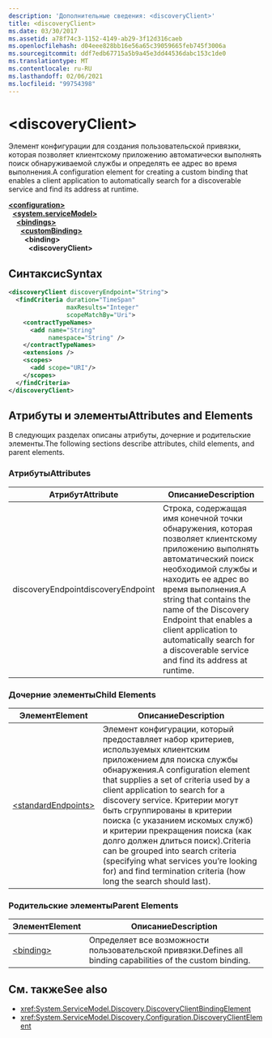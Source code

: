 ```yaml
---
description: 'Дополнительные сведения: <discoveryClient>'
title: <discoveryClient>
ms.date: 03/30/2017
ms.assetid: a78f74c3-1152-4149-ab29-3f12d316caeb
ms.openlocfilehash: d04eee828bb16e56a65c39059665feb745f3006a
ms.sourcegitcommit: ddf7edb67715a5b9a45e3dd44536dabc153c1de0
ms.translationtype: MT
ms.contentlocale: ru-RU
ms.lasthandoff: 02/06/2021
ms.locfileid: "99754398"
---
```

# \<discoveryClient>

<span data-ttu-id="d73ca-102">Элемент конфигурации для создания пользовательской привязки, которая позволяет клиентскому приложению автоматически выполнять поиск обнаруживаемой службы и определять ее адрес во время выполнения.</span><span class="sxs-lookup"><span data-stu-id="d73ca-102">A configuration element for creating a custom binding that enables a client application to automatically search for a discoverable service and find its address at runtime.</span></span>  
  
[**\<configuration>**](../configuration-element.md)\
&nbsp;&nbsp;[**\<system.serviceModel>**](system-servicemodel.md)\
&nbsp;&nbsp;&nbsp;&nbsp;[**\<bindings>**](bindings.md)\
&nbsp;&nbsp;&nbsp;&nbsp;&nbsp;&nbsp;[**\<customBinding>**](custombinding.md)\
&nbsp;&nbsp;&nbsp;&nbsp;&nbsp;&nbsp;&nbsp;&nbsp;**\<binding>**\
&nbsp;&nbsp;&nbsp;&nbsp;&nbsp;&nbsp;&nbsp;&nbsp;&nbsp;&nbsp;**\<discoveryClient>**  
  
## <a name="syntax"></a><span data-ttu-id="d73ca-103">Синтаксис</span><span class="sxs-lookup"><span data-stu-id="d73ca-103">Syntax</span></span>  
  
```xml  
<discoveryClient discoveryEndpoint="String">
  <findCriteria duration="TimeSpan"
                maxResults="Integer"
                scopeMatchBy="Uri">
    <contractTypeNames>
      <add name="String"
           namespace="String" />
    </contractTypeNames>
    <extensions />
    <scopes>
      <add scope="URI"/>
    </scopes>
  </findCriteria>
</discoveryClient>
```  
  
## <a name="attributes-and-elements"></a><span data-ttu-id="d73ca-104">Атрибуты и элементы</span><span class="sxs-lookup"><span data-stu-id="d73ca-104">Attributes and Elements</span></span>  

 <span data-ttu-id="d73ca-105">В следующих разделах описаны атрибуты, дочерние и родительские элементы.</span><span class="sxs-lookup"><span data-stu-id="d73ca-105">The following sections describe attributes, child elements, and parent elements.</span></span>  
  
### <a name="attributes"></a><span data-ttu-id="d73ca-106">Атрибуты</span><span class="sxs-lookup"><span data-stu-id="d73ca-106">Attributes</span></span>  
  
|<span data-ttu-id="d73ca-107">Атрибут</span><span class="sxs-lookup"><span data-stu-id="d73ca-107">Attribute</span></span>|<span data-ttu-id="d73ca-108">Описание</span><span class="sxs-lookup"><span data-stu-id="d73ca-108">Description</span></span>|  
|---------------|-----------------|  
|<span data-ttu-id="d73ca-109">discoveryEndpoint</span><span class="sxs-lookup"><span data-stu-id="d73ca-109">discoveryEndpoint</span></span>|<span data-ttu-id="d73ca-110">Строка, содержащая имя конечной точки обнаружения, которая позволяет клиентскому приложению выполнять автоматический поиск необходимой службы и находить ее адрес во время выполнения.</span><span class="sxs-lookup"><span data-stu-id="d73ca-110">A string that contains the name of the Discovery Endpoint that enables a client application to automatically search for a discoverable service and find its address at runtime.</span></span>|  
  
### <a name="child-elements"></a><span data-ttu-id="d73ca-111">Дочерние элементы</span><span class="sxs-lookup"><span data-stu-id="d73ca-111">Child Elements</span></span>  
  
|<span data-ttu-id="d73ca-112">Элемент</span><span class="sxs-lookup"><span data-stu-id="d73ca-112">Element</span></span>|<span data-ttu-id="d73ca-113">Описание</span><span class="sxs-lookup"><span data-stu-id="d73ca-113">Description</span></span>|  
|-------------|-----------------|  
|[\<standardEndpoints>](standardendpoints.md)|<span data-ttu-id="d73ca-114">Элемент конфигурации, который предоставляет набор критериев, используемых клиентским приложением для поиска службы обнаружения.</span><span class="sxs-lookup"><span data-stu-id="d73ca-114">A configuration element that supplies a set of criteria used by a client application to search for a discovery service.</span></span> <span data-ttu-id="d73ca-115">Критерии могут быть сгруппированы в критерии поиска (с указанием искомых служб) и критерии прекращения поиска (как долго должен длиться поиск).</span><span class="sxs-lookup"><span data-stu-id="d73ca-115">Criteria can be grouped into search criteria (specifying what services you’re looking for) and find termination criteria (how long the search should last).</span></span>|  
  
### <a name="parent-elements"></a><span data-ttu-id="d73ca-116">Родительские элементы</span><span class="sxs-lookup"><span data-stu-id="d73ca-116">Parent Elements</span></span>  
  
|<span data-ttu-id="d73ca-117">Элемент</span><span class="sxs-lookup"><span data-stu-id="d73ca-117">Element</span></span>|<span data-ttu-id="d73ca-118">Описание</span><span class="sxs-lookup"><span data-stu-id="d73ca-118">Description</span></span>|  
|-------------|-----------------|  
|[\<binding>](bindings.md)|<span data-ttu-id="d73ca-119">Определяет все возможности пользовательской привязки.</span><span class="sxs-lookup"><span data-stu-id="d73ca-119">Defines all binding capabilities of the custom binding.</span></span>|  
  
## <a name="see-also"></a><span data-ttu-id="d73ca-120">См. также</span><span class="sxs-lookup"><span data-stu-id="d73ca-120">See also</span></span>

- <xref:System.ServiceModel.Discovery.DiscoveryClientBindingElement>
- <xref:System.ServiceModel.Discovery.Configuration.DiscoveryClientElement>
